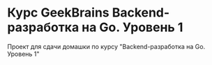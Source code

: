 # Курс GeekBrains Backend-разработка на Go. Уровень 1 

Проект для сдачи домашки по курсу "Backend-разработка на Go. Уровень 1"